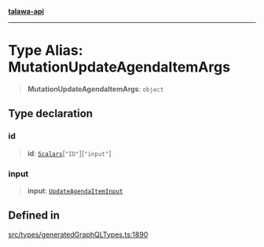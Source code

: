 [**talawa-api**](../../../README.md)

***

# Type Alias: MutationUpdateAgendaItemArgs

> **MutationUpdateAgendaItemArgs**: `object`

## Type declaration

### id

> **id**: [`Scalars`](Scalars.md)\[`"ID"`\]\[`"input"`\]

### input

> **input**: [`UpdateAgendaItemInput`](UpdateAgendaItemInput.md)

## Defined in

[src/types/generatedGraphQLTypes.ts:1890](https://github.com/Suyash878/talawa-api/blob/e4413cec641a837926071678fed3c7f67234e31e/src/types/generatedGraphQLTypes.ts#L1890)
